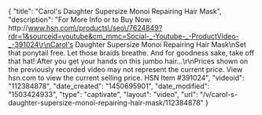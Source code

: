 {
    "title": "Carol's Daughter Supersize Monoi Repairing Hair Mask",
    "description": "For More Info or to Buy Now: http:\/\/www.hsn.com\/products\/seo\/7624849?rdr=1&sourceid=youtube&cm_mmc=Social-_-Youtube-_-ProductVideo-_-391024\r\nCarol's Daughter Supersize Monoi Repairing Hair Mask\nSet that ponytail free. Let those braids breathe. And for goodness sake, take off that hat! After you get your hands on this jumbo hair...\r\nPrices shown on the previously recorded video may not represent the current price.  View hsn.com to view the current selling price. HSN Item #391024",
    "videoid": "112384878",
    "date_created": "1450695901",
    "date_modified": "1503424933",
    "type": "captivate",
    "layout": "video",
    "url": "\/v\/carol-s-daughter-supersize-monoi-repairing-hair-mask\/112384878"
}